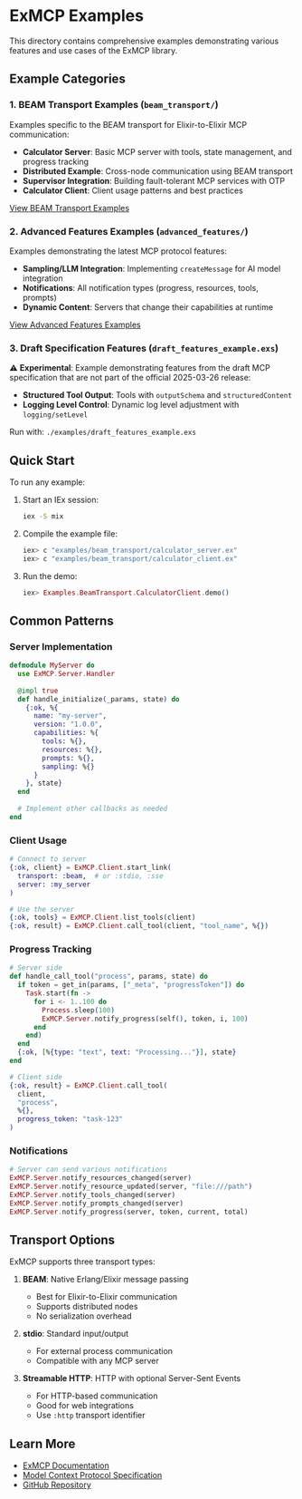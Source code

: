 # ExMCP Examples

This directory contains comprehensive examples demonstrating various features and use cases of the ExMCP library.

## Example Categories

### 1. BEAM Transport Examples (`beam_transport/`)

Examples specific to the BEAM transport for Elixir-to-Elixir MCP communication:

- **Calculator Server**: Basic MCP server with tools, state management, and progress tracking
- **Distributed Example**: Cross-node communication using BEAM transport
- **Supervisor Integration**: Building fault-tolerant MCP services with OTP
- **Calculator Client**: Client usage patterns and best practices

[View BEAM Transport Examples](beam_transport/README.md)

### 2. Advanced Features Examples (`advanced_features/`)

Examples demonstrating the latest MCP protocol features:

- **Sampling/LLM Integration**: Implementing `createMessage` for AI model integration
- **Notifications**: All notification types (progress, resources, tools, prompts)
- **Dynamic Content**: Servers that change their capabilities at runtime

[View Advanced Features Examples](advanced_features/README.md)

### 3. Draft Specification Features (`draft_features_example.exs`)

⚠️ **Experimental**: Example demonstrating features from the draft MCP specification that are not part of the official 2025-03-26 release:

- **Structured Tool Output**: Tools with `outputSchema` and `structuredContent`
- **Logging Level Control**: Dynamic log level adjustment with `logging/setLevel`

Run with: `./examples/draft_features_example.exs`

## Quick Start

To run any example:

1. Start an IEx session:
   ```bash
   iex -S mix
   ```

2. Compile the example file:
   ```elixir
   iex> c "examples/beam_transport/calculator_server.ex"
   iex> c "examples/beam_transport/calculator_client.ex"
   ```

3. Run the demo:
   ```elixir
   iex> Examples.BeamTransport.CalculatorClient.demo()
   ```

## Common Patterns

### Server Implementation

```elixir
defmodule MyServer do
  use ExMCP.Server.Handler
  
  @impl true
  def handle_initialize(_params, state) do
    {:ok, %{
      name: "my-server",
      version: "1.0.0",
      capabilities: %{
        tools: %{},
        resources: %{},
        prompts: %{},
        sampling: %{}
      }
    }, state}
  end
  
  # Implement other callbacks as needed
end
```

### Client Usage

```elixir
# Connect to server
{:ok, client} = ExMCP.Client.start_link(
  transport: :beam,  # or :stdio, :sse
  server: :my_server
)

# Use the server
{:ok, tools} = ExMCP.Client.list_tools(client)
{:ok, result} = ExMCP.Client.call_tool(client, "tool_name", %{})
```

### Progress Tracking

```elixir
# Server side
def handle_call_tool("process", params, state) do
  if token = get_in(params, ["_meta", "progressToken"]) do
    Task.start(fn ->
      for i <- 1..100 do
        Process.sleep(100)
        ExMCP.Server.notify_progress(self(), token, i, 100)
      end
    end)
  end
  {:ok, [%{type: "text", text: "Processing..."}], state}
end

# Client side
{:ok, result} = ExMCP.Client.call_tool(
  client, 
  "process", 
  %{},
  progress_token: "task-123"
)
```

### Notifications

```elixir
# Server can send various notifications
ExMCP.Server.notify_resources_changed(server)
ExMCP.Server.notify_resource_updated(server, "file:///path")
ExMCP.Server.notify_tools_changed(server)
ExMCP.Server.notify_prompts_changed(server)
ExMCP.Server.notify_progress(server, token, current, total)
```

## Transport Options

ExMCP supports three transport types:

1. **BEAM**: Native Erlang/Elixir message passing
   - Best for Elixir-to-Elixir communication
   - Supports distributed nodes
   - No serialization overhead

2. **stdio**: Standard input/output
   - For external process communication
   - Compatible with any MCP server

3. **Streamable HTTP**: HTTP with optional Server-Sent Events
   - For HTTP-based communication
   - Good for web integrations
   - Use `:http` transport identifier

## Learn More

- [ExMCP Documentation](https://hexdocs.pm/ex_mcp)
- [Model Context Protocol Specification](https://modelcontextprotocol.io)
- [GitHub Repository](https://github.com/azmaveth/ex_mcp)